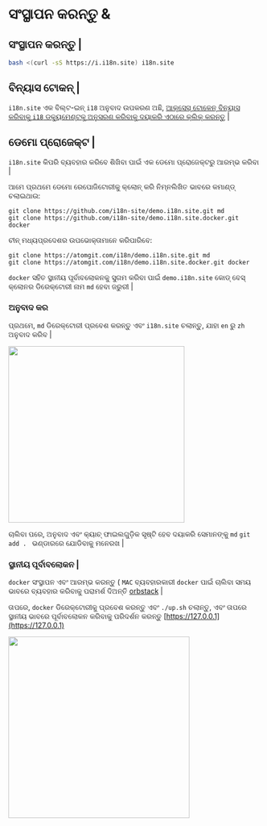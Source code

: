 # ସଂସ୍ଥାପନ କରନ୍ତୁ &

## ସଂସ୍ଥାପନ କରନ୍ତୁ |

```sh
bash <(curl -sS https://i.i18n.site) i18n.site
```

## ବିନ୍ୟାସ ଟୋକନ୍ |

`i18n.site` ଏକ ବିଲ୍ଟ-ଇନ୍ `i18` ଅନୁବାଦ ଉପକରଣ ଅଛି, [ଆକ୍ସେସ୍ ଟୋକେନ୍ ବିନ୍ୟାସ କରିବାକୁ `i18` ଡକ୍ୟୁମେଣ୍ଟକୁ ଅନୁସରଣ କରିବାକୁ ଦୟାକରି ଏଠାରେ କ୍ଲିକ୍ କରନ୍ତୁ](/i18/use) |

## ଡେମୋ ପ୍ରୋଜେକ୍ଟ |

`i18n.site` କିପରି ବ୍ୟବହାର କରିବେ ଶିଖିବା ପାଇଁ ଏକ ଡେମୋ ପ୍ରୋଜେକ୍ଟରୁ ଆରମ୍ଭ କରିବା |

ଆମେ ପ୍ରଥମେ ଡେମୋ ରେପୋଜିଟୋରୀକୁ କ୍ଲୋନ୍ କରି ନିମ୍ନଲିଖିତ ଭାବରେ କମାଣ୍ଡ୍ ଚଲାଇଥାଉ:

```
git clone https://github.com/i18n-site/demo.i18n.site.git md
git clone https://github.com/i18n-site/demo.i18n.site.docker.git docker
```

ଚୀନ୍ ମଧ୍ୟପ୍ରଦେଶର ଉପଭୋକ୍ତାମାନେ କରିପାରିବେ:

```
git clone https://atomgit.com/i18n/demo.i18n.site.git md
git clone https://atomgit.com/i18n/demo.i18n.site.docker.git docker
```

`docker` ସହିତ ସ୍ଥାନୀୟ ପୂର୍ବାବଲୋକନକୁ ସୁଗମ କରିବା ପାଇଁ `demo.i18n.site` କୋଡ୍ ବେସ୍ କ୍ଲୋନର ଡିରେକ୍ଟୋରୀ ନାମ `md` ହେବା ଜରୁରୀ |

### ଅନୁବାଦ କର

ପ୍ରଥମେ, `md` ଡିରେକ୍ଟୋରୀ ପ୍ରବେଶ କରନ୍ତୁ ଏବଂ `i18n.site` ଚଲାନ୍ତୁ, ଯାହା `en` ରୁ `zh` ଅନୁବାଦ କରିବ |

<img src="https://p.3ti.site/1721114619.avif" style="width:350px">

ଚାଲିବା ପରେ, ଅନୁବାଦ ଏବଂ କ୍ୟାଚ୍ ଫାଇଲଗୁଡ଼ିକ ସୃଷ୍ଟି ହେବ ଦୟାକରି ସେମାନଙ୍କୁ `md` `git add . ` ଭଣ୍ଡାରରେ ଯୋଡିବାକୁ ମନେରଖ |

### ସ୍ଥାନୀୟ ପୂର୍ବାବଲୋକନ |

`docker` ସଂସ୍ଥାପନ ଏବଂ ଆରମ୍ଭ କରନ୍ତୁ ( `MAC` ବ୍ୟବହାରକାରୀ `docker` ପାଇଁ ଚାଲିବା ସମୟ ଭାବରେ ବ୍ୟବହାର କରିବାକୁ ପରାମର୍ଶ ଦିଅନ୍ତି [orbstack](https://orbstack.dev) |

ତାପରେ, `docker` ଡିରେକ୍ଟୋରୀକୁ ପ୍ରବେଶ କରନ୍ତୁ ଏବଂ `./up.sh` ଚଲାନ୍ତୁ, ଏବଂ ତାପରେ ସ୍ଥାନୀୟ ଭାବରେ ପୂର୍ବାବଲୋକନ କରିବାକୁ ପରିଦର୍ଶନ କରନ୍ତୁ [https://127.0.0.1](https://127.0.0.1)

<img src="//p.3ti.site/1721104238.avif" style="width:360px">